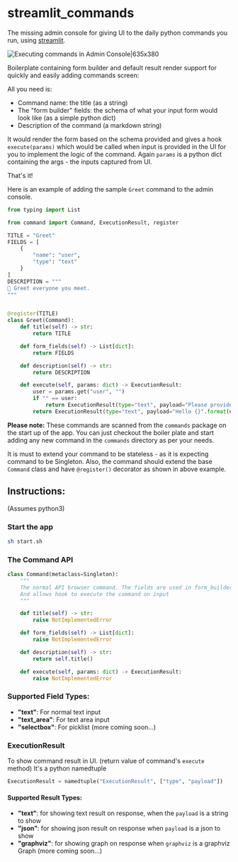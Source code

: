 # streamlit_commands
The missing admin console for giving UI to the daily python commands you run, using [streamlit](https://streamlit.io).


![Executing commands in Admin Console|635x380](https://github.com/yogin16/streamlit_commands/blob/master/st-commands.gif)

Boilerplate containing form builder and default result render support for quickly and easily adding commands screen:

All you need is:
- Command name: the title (as a string)
- The "form builder" fields: the schema of what your input form would look like (as a simple python dict)
- Description of the command (a markdown string)

It would render the form based on the schema provided and gives a hook `execute(params)` which would be called when input is provided in the UI for you to implement the logic of the command. Again `params` is a python dict containing the args - the inputs captured from UI.

That's it!

Here is an example of adding the sample `Greet` command to the admin console. 

```python
from typing import List

from command import Command, ExecutionResult, register

TITLE = "Greet"
FIELDS = [
    {
        "name": "user",
        "type": "text"
    }
]
DESCRIPTION = """
👋 Greet everyone you meet.
"""


@register(TITLE)
class Greet(Command):
    def title(self) -> str:
        return TITLE

    def form_fields(self) -> List[dict]:
        return FIELDS

    def description(self) -> str:
        return DESCRIPTION

    def execute(self, params: dict) -> ExecutionResult:
        user = params.get("user", "")
        if "" == user:
            return ExecutionResult(type="text", payload="Please provide a user")
        return ExecutionResult(type="text", payload="Hello {}".format(user))

```

**Please note:** These commands are scanned from the `commands` package on the start up of the app. You can just checkout the boiler plate and start adding any new command in the `commands` directory as per your needs.


It is must to extend your command to be stateless - as it is expecting command to be Singleton. Also, the command should extend the base `Command` class and have `@register()` decorator as shown in above example.

## Instructions:
(Assumes python3)
### Start the app
```bash
sh start.sh
```
### The Command API
```python
class Command(metaclass=Singleton):
    """
    The normal API browser command. The fields are used in form_builder to render the form on canvas
    And allows hook to execute the command on input
    """

    def title(self) -> str:
        raise NotImplementedError

    def form_fields(self) -> List[dict]:
        raise NotImplementedError

    def description(self) -> str:
        return self.title()

    def execute(self, params: dict) -> ExecutionResult:
        raise NotImplementedError
```

### Supported Field Types:
- **"text"**: For normal text input
- **"text_area"**: For text area input
- **"selectbox"**: For picklist
(more coming soon...)

### ExecutionResult
To show command result in UI. (return value of command's `execute` method)
It's a python namedtuple
```python
ExecutionResult = namedtuple("ExecutionResult", ["type", "payload"])
```
#### Supported Result Types:
- **"text"**: for showing text result on response, when the `payload` is a string to show
- **"json"**: for showing json result on response when `payload` is a json to show
- **"graphviz"**: for showing graph on response when `graphviz` is a graphviz Graph
(more coming soon...)
